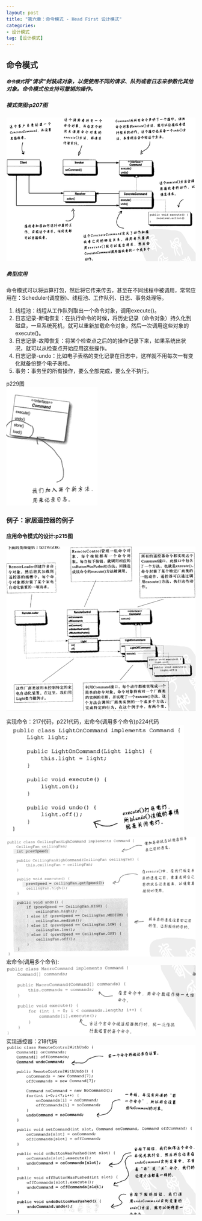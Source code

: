 ```yaml
---
layout: post
title: "第六章：命令模式 - Head First 设计模式"
categories:
- 设计模式
tag: [设计模式]
---
```


## 命令模式

##### `命令模式`将"请求"封装成对象，以便使用不同的请求、队列或者日志来参数化其他对象。命令模式也支持可撤销的操作。

##### 模式类图:p207图

![p207图](/images/design-pattern/p207.png)

##### 典型应用

命令模式可以将运算打包，然后将它传来传去，甚至在不同线程中被调用，常常应用在：Scheduler(调度器)、线程池、工作队列、日志、事务处理等。

1. 线程池：线程从工作队列取出一个命令对象，调用execute()。
2. 日志记录-断电恢复：在执行命令的时候，将历史记录（命令对象）持久化到磁盘，一旦系统死机，就可以重新加载命令对象，然后一次调用这些对象的execute()。
3. 日志记录-故障恢复：将某个检查点之后的的操作记录下来，如果系统出状况，就可以从检查点开始应用这些操作。
4. 日志记录-undo：比如电子表格的变化记录在日志中，这样就不用每次一有变化就备份整个电子表格。
5. 事务：事务里的所有操作，要么全部完成，要么全不执行。

p229图<br/>
![p229图](/images/design-pattern/p229.png)

### 例子：家居遥控器的例子

#### 应用命令模式的设计:p215图

![p215图](/images/design-pattern/p215.png)

实现命令：217代码，p221代码，宏命令(调用多个命令)p224代码<br/>
![p217图](/images/design-pattern/p217.png)<br/>
![p221图](/images/design-pattern/p221.png)<br/>
宏命令(调用多个命令):<br/>
![p224图](/images/design-pattern/p224.png)<br/>
实现遥控器：218代码<br/>
![p218图](/images/design-pattern/p218.png)<br/>









